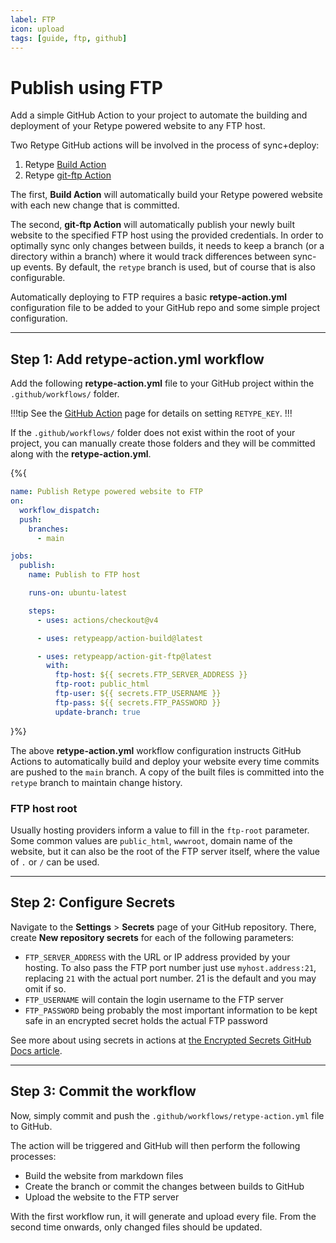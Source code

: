 ```yaml
---
label: FTP
icon: upload
tags: [guide, ftp, github]
---
```

# Publish using FTP

Add a simple GitHub Action to your project to automate the building and deployment of your Retype powered website to any FTP host.

Two Retype GitHub actions will be involved in the process of sync+deploy:

1. Retype [Build Action](https://github.com/retypeapp/action-build)
2. Retype [git-ftp Action](https://github.com/retypeapp/action-git-ftp)

The first, **Build Action** will automatically build your Retype powered website with each new change that is committed.

The second, **git-ftp Action** will automatically publish your newly built website to the specified FTP host using the provided credentials. In order to optimally sync only changes between builds, it needs to keep a branch (or a directory within a branch) where it would track differences between sync-up events. By default, the `retype` branch is used, but of course that is also configurable.

Automatically deploying to FTP requires a basic **retype-action.yml** configuration file to be added to your GitHub repo and some simple project configuration.

---

## Step 1: Add **retype-action.yml** workflow

Add the following **retype-action.yml** file to your GitHub project within the `.github/workflows/` folder. 

!!!tip
See the [GitHub Action](/guides/github-actions.md) page for details on setting `RETYPE_KEY`.
!!!

If the `.github/workflows/` folder does not exist within the root of your project, you can manually create those folders and they will be committed along with the **retype-action.yml**.

{%{
```yaml .github/workflows/retype-action.yml
name: Publish Retype powered website to FTP
on:
  workflow_dispatch:
  push:
    branches:
      - main

jobs:
  publish:
    name: Publish to FTP host

    runs-on: ubuntu-latest

    steps:
      - uses: actions/checkout@v4

      - uses: retypeapp/action-build@latest

      - uses: retypeapp/action-git-ftp@latest
        with:
          ftp-host: ${{ secrets.FTP_SERVER_ADDRESS }}
          ftp-root: public_html
          ftp-user: ${{ secrets.FTP_USERNAME }}
          ftp-pass: ${{ secrets.FTP_PASSWORD }}
          update-branch: true
```
}%}

The above **retype-action.yml** workflow configuration instructs GitHub Actions to automatically build and deploy your website every time commits are pushed to the `main` branch. A copy of the built files is committed into the `retype` branch to maintain change history.

### FTP host root

Usually hosting providers inform a value to fill in the `ftp-root` parameter. Some common values are `public_html`, `wwwroot`, domain name of the website, but it can also be the root of the FTP server itself, where the value of `.` or `/` can be used.

---

## Step 2: Configure Secrets

Navigate to the **Settings** > **Secrets** page of your GitHub repository. There, create **New repository secrets** for each of the following parameters:

- `FTP_SERVER_ADDRESS` with the URL or IP address provided by your hosting. To also pass the FTP port number just use `myhost.address:21`, replacing `21` with the actual port number. 21 is the default and you may omit if so.
- `FTP_USERNAME` will contain the login username to the FTP server
- `FTP_PASSWORD` being probably the most important information to be kept safe in an encrypted secret holds the actual FTP password

See more about using secrets in actions at [the Encrypted Secrets GitHub Docs article](https://docs.github.com/en/actions/reference/encrypted-secrets).

---

## Step 3: Commit the workflow

Now, simply commit and push the `.github/workflows/retype-action.yml` file to GitHub.

The action will be triggered and GitHub will then perform the following processes:

- Build the website from markdown files
- Create the branch or commit the changes between builds to GitHub
- Upload the website to the FTP server

With the first workflow run, it will generate and upload every file. From the second time onwards, only changed files should be updated.
